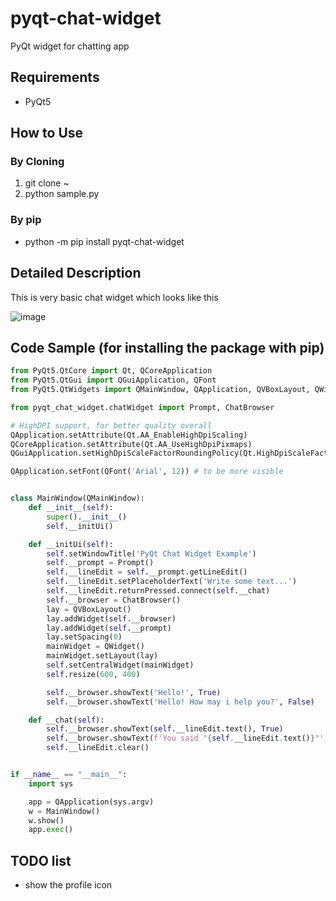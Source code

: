 # pyqt-chat-widget
PyQt widget for chatting app

## Requirements
* PyQt5

## How to Use
### By Cloning
1. git clone ~
2. python sample.py
### By pip
* python -m pip install pyqt-chat-widget

## Detailed Description
This is very basic chat widget which looks like this

![image](https://user-images.githubusercontent.com/55078043/216797180-84841611-7d57-42e2-9b1c-8219657859c8.png)

## Code Sample (for installing the package with pip)
```python
from PyQt5.QtCore import Qt, QCoreApplication
from PyQt5.QtGui import QGuiApplication, QFont
from PyQt5.QtWidgets import QMainWindow, QApplication, QVBoxLayout, QWidget

from pyqt_chat_widget.chatWidget import Prompt, ChatBrowser

# HighDPI support, for better quality overall
QApplication.setAttribute(Qt.AA_EnableHighDpiScaling)
QCoreApplication.setAttribute(Qt.AA_UseHighDpiPixmaps)  
QGuiApplication.setHighDpiScaleFactorRoundingPolicy(Qt.HighDpiScaleFactorRoundingPolicy.PassThrough)

QApplication.setFont(QFont('Arial', 12)) # to be more visible


class MainWindow(QMainWindow):
    def __init__(self):
        super().__init__()
        self.__initUi()

    def __initUi(self):
        self.setWindowTitle('PyQt Chat Widget Example')
        self.__prompt = Prompt()
        self.__lineEdit = self.__prompt.getLineEdit()
        self.__lineEdit.setPlaceholderText('Write some text...')
        self.__lineEdit.returnPressed.connect(self.__chat)
        self.__browser = ChatBrowser()
        lay = QVBoxLayout()
        lay.addWidget(self.__browser)
        lay.addWidget(self.__prompt)
        lay.setSpacing(0)
        mainWidget = QWidget()
        mainWidget.setLayout(lay)
        self.setCentralWidget(mainWidget)
        self.resize(600, 400)

        self.__browser.showText('Hello!', True)
        self.__browser.showText('Hello! How may i help you?', False)

    def __chat(self):
        self.__browser.showText(self.__lineEdit.text(), True)
        self.__browser.showText(f'You said "{self.__lineEdit.text()}"', False)
        self.__lineEdit.clear()


if __name__ == "__main__":
    import sys

    app = QApplication(sys.argv)
    w = MainWindow()
    w.show()
    app.exec()
```

## TODO list
* show the profile icon
